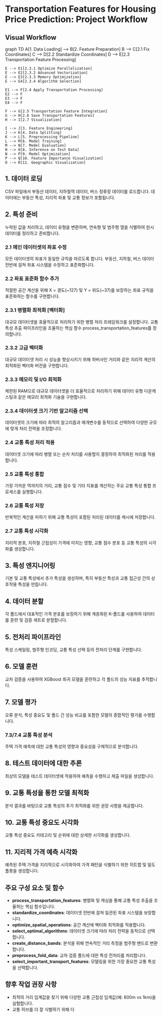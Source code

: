 # Transportation Features for Housing Price Prediction: Project Workflow

## Visual Workflow

graph TD
    A[1. Data Loading] --> B[2. Feature Preparation]
    B --> C[2.1 Fix Coordinates]
    C --> D[2.2 Standardize Coordinates]
    D --> E[2.3 Transportation Feature Processing]
    
    E --> E1[2.3.1 Optimize Parallelization]
    E --> E2[2.3.2 Advanced Vectorization]
    E --> E3[2.3.3 Memory Optimization]
    E --> E4[2.3.4 Algorithm Selection]
    
    E1 --> F[2.4 Apply Transportation Processing]
    E2 --> F
    E3 --> F
    E4 --> F
    
    F --> G[2.5 Transportation Feature Integration]
    G --> H[2.6 Save Transportation Features]
    H --> I[2.7 Visualization]
    
    I --> J[3. Feature Engineering]
    J --> K[4. Data Splitting]
    K --> L[5. Preprocessing Pipeline]
    L --> M[6. Model Training]
    M --> N[7. Model Evaluation]
    N --> O[8. Inference on Test Data]
    N --> P[9. Model Optimization]
    P --> Q[10. Feature Importance Visualization]
    O --> R[11. Geographic Visualization]

## 1\. 데이터 로딩

CSV 파일에서 부동산 데이터, 지하철역 데이터, 버스 정류장 데이터를 로드합니다. 데이터에는 부동산 특성, 지리적 좌표 및 교통 정보가 포함됩니다.

## 2\. 특성 준비

누락된 값을 처리하고, 데이터 유형을 변환하며, 연속형 및 범주형 열을 식별하여 원시 데이터를 정리하고 준비합니다.

### 2.1 메인 데이터셋의 좌표 수정

모든 데이터셋의 좌표가 동일한 규칙을 따르도록 합니다. 부동산, 지하철, 버스 데이터 전반에 걸쳐 좌표 시스템을 수정하고 표준화합니다.

### 2.2 좌표 표준화 함수 추가

적절한 공간 계산을 위해 X = 경도(~127) 및 Y = 위도(~37)를 보장하는 좌표 규칙을 표준화하는 함수를 구현합니다.

### 2.3.1 병렬화 최적화 \[벡터화\]

대규모 데이터셋을 효율적으로 처리하기 위한 병렬 처리 프레임워크를 설정합니다. 교통 특성 추출 파이프라인을 조율하는 핵심 함수 process\_transportation\_features를 정의합니다.

### 2.3.2 고급 벡터화

대규모 데이터셋 처리 시 성능을 향상시키기 위해 하버사인 거리와 같은 지리적 계산의 최적화된 벡터화 버전을 구현합니다.

### 2.3.3 메모리 및 I/O 최적화

제한된 RAM으로 대규모 데이터셋을 더 효율적으로 처리하기 위해 데이터 유형 다운캐스팅과 같은 메모리 최적화 기술을 구현합니다.

### 2.3.4 데이터셋 크기 기반 알고리즘 선택

데이터셋의 크기에 따라 최적의 알고리즘과 매개변수를 동적으로 선택하여 다양한 규모에 맞게 처리 전략을 조정합니다.

### 2.4 교통 특성 처리 적용

데이터셋 크기에 따라 병렬 또는 순차 처리를 사용할지 결정하여 최적화된 처리를 적용합니다.

### 2.5 교통 특성 통합

가장 가까운 역까지의 거리, 교통 점수 및 기타 지표를 계산하는 주요 교통 특성 통합 프로세스를 실행합니다.

### 2.6 교통 특성 저장

반복적인 계산을 피하기 위해 교통 특성이 포함된 처리된 데이터를 캐시에 저장합니다.

### 2.7 교통 특성 시각화

지리적 분포, 지하철 근접성이 가격에 미치는 영향, 교통 점수 분포 등 교통 특성의 시각화를 생성합니다.

## 3\. 특성 엔지니어링

기본 및 교통 특성에서 추가 특성을 생성하며, 특히 부동산 특성과 교통 접근성 간의 상호작용 특성을 만듭니다.

## 4\. 데이터 분할

각 폴드에서 대표적인 가격 분포를 보장하기 위해 계층화된 K-폴드를 사용하여 데이터를 훈련 및 검증 세트로 분할합니다.

## 5\. 전처리 파이프라인

특성 스케일링, 범주형 인코딩, 교통 특성 선택 등의 전처리 단계를 구현합니다.

## 6\. 모델 훈련

교차 검증을 사용하여 XGBoost 회귀 모델을 훈련하고 각 폴드의 성능 지표를 추적합니다.

## 7\. 모델 평가

오류 분석, 특성 중요도 및 폴드 간 성능 비교를 포함한 모델의 종합적인 평가를 수행합니다.

### 7.3/7.4 교통 특성 분석

주택 가격 예측에 대한 교통 특성의 영향과 중요성을 구체적으로 분석합니다.

## 8\. 테스트 데이터에 대한 추론

최상의 모델을 테스트 데이터셋에 적용하여 예측을 수행하고 제출 파일을 생성합니다.

## 9\. 교통 특성을 통한 모델 최적화

분석 결과를 바탕으로 교통 특성의 추가 최적화를 위한 권장 사항을 제공합니다.

## 10\. 교통 특성 중요도 시각화

교통 특성 중요도 카테고리 및 순위에 대한 상세한 시각화를 생성합니다.

## 11\. 지리적 가격 예측 시각화

예측된 주택 가격을 지리적으로 시각화하여 가격 패턴을 식별하기 위한 히트맵 및 밀도 플롯을 생성합니다.

## 주요 구성 요소 및 함수

-   **process\_transportation\_features**: 병렬화 및 캐싱을 통해 교통 특성 추출을 조율하는 핵심 함수입니다.
-   **standardize\_coordinates**: 데이터셋 전반에 걸쳐 일관된 좌표 시스템을 보장합니다.
-   **optimize\_spatial\_operations**: 공간 계산에 벡터화 최적화를 적용합니다.
-   **select\_optimal\_algorithms**: 데이터셋 크기에 따라 처리 전략을 동적으로 선택합니다.
-   **create\_distance\_bands**: 분석을 위해 연속적인 거리 측정을 범주형 밴드로 변환합니다.
-   **preprocess\_fold\_data**: 교차 검증 폴드에 대한 특성 전처리를 처리합니다.
-   **select\_important\_transport\_features**: 모델링을 위한 가장 중요한 교통 특성을 선택합니다.

## 향후 작업 권장 사항

-   최적의 거리 임계값을 찾기 위해 다양한 교통 근접성 임계값(예: 800m vs 1km)을 실험합니다.
-   교통 허브를 더 잘 식별하기 위해 다